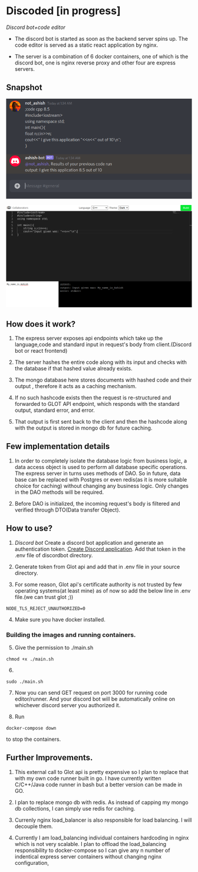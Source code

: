 # **Discoded**  [in progress]
*Discord bot+code editor*

- The discord bot is started as soon as the backend server spins up. The code editor is served as a static react application by nginx.

- The server is a combination of 6 docker containers, one of which is the discord bot, one is nginx reverse proxy and other four are express servers.
## Snapshot

![If you're seeing this text means somehow my image got renamed or deleted lol](https://github.com/Revolyssup/discoded/blob/master/demo.png?raw=true)

![If you're seeing this text means somehow my image got renamed or deleted lol](https://github.com/Revolyssup/discoded/blob/master/demo2.png?raw=true)

## How does it work?

1. The express server exposes api endpoints which take up the language,code and standard input in request's body from client.(Discord bot or react frontend)

2. The server hashes the entire code along with its input and checks with the database if that hashed value already exists.

3. The mongo database here stores documents with hashed code and their output , therefore it acts as a caching mechanism.

4. If no such hashcode exists then the request is re-structured and forwarded to GLOT API endpoint, which responds with the standard output, standard error, and error.

5. That output is first sent back to the client and then the hashcode along with the output is stored in mongo db for future caching.


## Few implementation details

1. In order to completely isolate the database logic from business logic, a data access object is used to perform all database specific operations. The express server in turns uses methods of DAO. So in future, data base can be replaced with Postgres or even redis(as it is more suitable choice for caching) without changing any business logic. Only changes in the DAO methods will be required.

2. Before DAO is initialized, the incoming request's body is filtered and verified through DTO(Data transfer Object).


## How to use?

1. *Discord bot* Create a discord bot application and generate an authentication token. [Create Discord application](https://discord.com/developers/applications). Add that token in the .env file of discordbot directory.

2. Generate token from Glot api and add that in .env file in your source directory. 

3. For some reason, Glot api's certificate authority is not trusted by few operating systems(at least mine) as of now so add the below line in .env file.(we can trust glot ;))

```
NODE_TLS_REJECT_UNAUTHORIZED=0
```

4.  Make sure you have docker installed.

### Building the images and running containers.
5. Give the permission to ./main.sh
```
chmod +x ./main.sh
```

6. 
```
sudo ./main.sh
```
7. Now you can send GET request on port 3000 for running code editor/runner. And your discord bot will be automatically online on whichever discord server you authorized it.

8. Run 
```
docker-compose down
```
to stop the containers.
## Further Improvements.

1. This external call to Glot api is pretty expensive so I plan to replace that with my own code runner built in go. I have currently written C/C++/Java code runner in bash but a better version can be made in GO.

2. I plan to replace mongo db with redis. As instead of capping my mongo db collections, I can simply use redis for caching.

3. Currenly nginx load_balancer is also responsible for load balancing. I will decouple them.

4. Currently I am load_balancing individual containers hardcoding in nginx which is not very scalable. I plan to offload the load_balancing responsibility to docker-compose so I can give any n number of indentical express server containers without changing nginx configuration,

